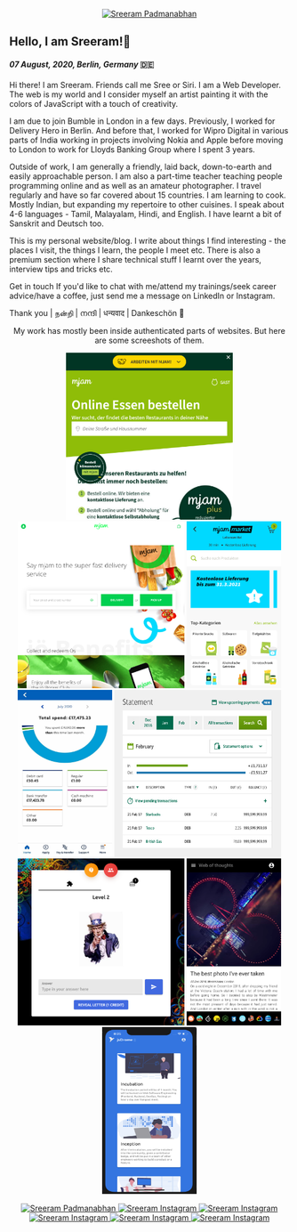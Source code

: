 <p align='center'>
  <a href="https://sreer.am/" target="blank"><img src="https://sreer.am/sections/dev.svg" width="300" alt="Sreeram Padmanabhan" /></a>
</p>

## Hello, I am Sreeram!👋 

#### *07 August, 2020, Berlin, Germany* 🇩🇪

Hi there! I am Sreeram. Friends call me Sree or Siri. I am a Web Developer. The web is my world and I consider myself an artist painting it with the colors of JavaScript with a touch of creativity.

I am due to join Bumble in London in a few days. Previously, I worked for Delivery Hero in Berlin. And before that, I worked for Wipro Digital in various parts of India working in projects involving Nokia and Apple before moving to London to work for Lloyds Banking Group where I spent 3 years.

Outside of work, I am generally a friendly, laid back, down-to-earth and easily approachable person. I am also a part-time teacher teaching people programming online and as well as an amateur photographer. I travel regularly and have so far covered about 15 countries. I am learning to cook. Mostly Indian, but expanding my repertoire to other cuisines. I speak about 4-6 languages - Tamil, Malayalam, Hindi, and English. I have learnt a bit of Sanskrit and Deutsch too.

This is my personal website/blog. I write about things I find interesting - the places I visit, the things I learn, the people I meet etc. There is also a premium section where I share technical stuff I learnt over the years, interview tips and tricks etc.

Get in touch
If you'd like to chat with me/attend my trainings/seek career advice/have a coffee, just send me a message on LinkedIn or Instagram.

Thank you | நன்றி | നന്ദി | धन्यवाद | Dankeschön 🙏

<p align='center'>My work has mostly been inside authenticated parts of websites. But here are some screeshots of them.</p>

<p align='center'>
  <img height=300 width=300 src='https://github.com/sreeramofficial/sreeramofficial/blob/main/1.png?raw=false'/>
  <img height=300 width=300 src='https://github.com/sreeramofficial/sreeramofficial/blob/main/10.png?raw=false'/>
  <img height=300 width=170 src='https://github.com/sreeramofficial/sreeramofficial/blob/main/2.png?raw=false'/>
  <img height=300 width=170 src='https://github.com/sreeramofficial/sreeramofficial/blob/main/6.jpg?raw=false'/>
  <img height=300 width=300 src='https://github.com/sreeramofficial/sreeramofficial/blob/main/4.jpg?raw=false'/>
  <img height=300 width=300 src='https://github.com/sreeramofficial/sreeramofficial/blob/main/9.png?raw=false'/>
  <img height=300 width=170 src='https://github.com/sreeramofficial/sreeramofficial/blob/main/5.png?raw=false'/>
  <img height=300 width=170 src='https://github.com/sreeramofficial/sreeramofficial/blob/main/4.png?raw=false'/>
</p>

<p align='center'>
  <a href="https://www.linkedin.com/in/sreeramofficial/">
    <img alt="Sreeram Padmanabhan" width="22px" src="https://cdn.jsdelivr.net/npm/simple-icons@v3/icons/linkedin.svg" />
  </a>

  <a href="https://instagram.com/sreeram.io">
    <img alt="Sreeram Instagram" width="22px" src="https://cdn.jsdelivr.net/npm/simple-icons@v3/icons/instagram.svg" />
  </a>

  <a href="https://leetcode.com/sreeramofficial">
    <img alt="Sreeram Instagram" width="22px" src="https://cdn.jsdelivr.net/npm/simple-icons@v3/icons/leetcode.svg" />
  </a>

  <a href="https://stackoverflow.com/users/5228328">
    <img alt="Sreeram Instagram" width="22px" src="https://cdn.jsdelivr.net/npm/simple-icons@v3/icons/stackoverflow.svg" />
  </a>

  <a href="https://twitter.com/sreeramofficial">
    <img alt="Sreeram Instagram" width="22px" src="https://cdn.jsdelivr.net/npm/simple-icons@v3/icons/twitter.svg" />
  </a>

  <a href="https://www.quora.com/profile/Sreeram-Padmanabhan-1">
    <img alt="Sreeram Instagram" width="22px" src="https://cdn.jsdelivr.net/npm/simple-icons@v3/icons/quora.svg" />
  </a>
</p>
